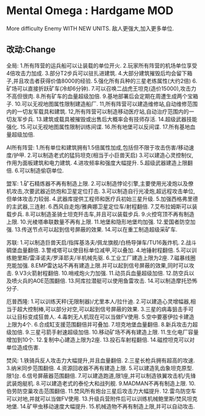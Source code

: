 # Mental Omega : Hardgame MOD

More difficulty Enemy WITH NEW UNITS. 敌人更强大,加入更多单位.

## 改动:Change
全局:
1.所有阵营的运兵船可以让装载的单位开火.
2.玩家所有阵营的机场单位享受4倍攻击力加成.
3.部分T2步兵可以驻扎进建筑.
4.大部分建筑摧毁后均会留下箱子,并且攻击者获得价值8000的经验.
5.强化所有兵种的三星老练属性(大约2倍)
6.矿场可以直接折跃矿车(冷却6分钟).
7.可以召唤二战虎王坦克(造价15000),攻击力不高但很肉.
8.所有矿车的血量超级加倍.
9.基地部署后会定期在周遭生成两个宝箱子.
10.可以无视地图属性限制建造船厂.
11,所有阵营可以建造维修站,自动维修范围内的一切友军载具和建筑.
12,所有阵营可以制造移动医疗站,自动治疗范围内的一切友军步兵.
13.建筑或载具被摧毁或出售后大概率会有技师存活.
14.超级武器技能强化.
15.可以无视地图属性限制训练间谍.
16.所有地堡可以反间谍.
17.所有基地血量超级加倍.

AI所有阵营:
1.所有单位和建筑拥有1.5倍属性加成,包括但不限于攻击伤害/移动速度/护甲.
2.可以制造老式的猛犸坦克(相当于小巨兽天启)
3.可以建造心灵控制仪,作用为面板建筑和电力建筑.
4.进攻频率和强度大幅提升.
5.超级武器建造上限翻倍.
6.可以制造偷窃单位.

盟军:
1.矿石精炼器不再有制造上限.
2.可以制造悖论引擎,主要使用光凌炮以及僚机攻击,次要武器近防炮和卫星定位打击.
3.可以制造自行光凌炮,超远程攻击单位,但单体攻击力较弱.
4.武器库提供工程师和医疗兵初始三星升级.
5.加强西格弗里德的主武器,三连射.
6.西风自走炮/雅典娜卫星定位车/射程翻倍.
7.艾布拉姆斯可以装载步兵.
8.可以制造圣骑士坦克歼击车,并且可以装载步兵.
9.火控穹顶不再有制造上限.
10.光棱塔串联数量不再有上限.
11.地堡和隐形地堡均加强.
12.爱国者防空加强.
13.传送节点可以起到信号屏蔽的效果.
14.可以在重工制造超级采矿车.

苏联:
1.可以制造巨兽天启/指挥基洛夫/佩龙旗舰/白杨导弹车/TU16轰炸机.
2.战斗碉堡血量翻倍.
3.警戒塔可以使目标单位减甲,可以叠加.
4.地锤射程翻倍.
5.可以训练鲍里斯/雷泽诺夫/罗泽耶夫/半机械先驱.
6.工业工厂建造上限为2座.
7.磁暴线圈充能加强.
8.EMP雷达站不再有建造上限.并可以起到信号屏蔽的效果,同时可以攻击.
9.V3火箭射程翻倍.
10.哨戒炮火力加强.
11.动员兵血量超级加倍.
12.防空兵以及喷火兵的AOE范围翻倍.
13.阿库拉潜艇可以使用鱼雷攻击.
14.可以制造摩托恐怖分子.

厄普西隆:
1.可以训练天秤(无限制器)/尤里本人/拉什迪.
2.可以建造心灵增幅器,相当于超大控制棒,可以部分对空,可以起到信号屏蔽的效果.
3.三星的病毒狙击手可以让目标变成狂兽人.
4.毒刺无人机现在可以当做FV使用.
5.空中要塞伊拉卡建造上限为4个.
6.合成缸支援范围翻倍并可叠加.
7.坦克地堡血量翻倍.
8.新兵攻击力超级加倍.
9.三星弓箭手射速超级加倍.
10.移动矿场不再有建造上限.
11.生化电厂容量增加到10个.
12.复制中心建造上限为2座.
13.投石车射程翻倍.
14.磁控坦克可以对单位造成伤害.

焚风:
1.铁骑兵反人攻击力大幅提升,并且血量翻倍.
2.三星长枪兵拥有超高的攻速.
3.纳米同步范围翻倍.
4.资源回收器不再有建造上限.
5.可以建造乳齿象坦克原型.限1台.
6.信号屏蔽器范围翻倍.
7.可以建造跑道,限1座,并可以制造铁翼攻击机/先锋武装炮艇机.
8.可以建造老式的泰伦大和战列舰.
9.MADMAN不再有制造上限.
10.伯劳防空巢攻击范围翻倍.
11.焚风所有炮台三星后攻击力大幅提升.
12.雷鸟防空车可以对地,并就可以当做FV使用.
13.升级兵营附件后可以训练机械鲍里斯/焚风坦克地堡.
14.矿甲虫移动速度大幅提升.
15.机械造物不再有制造上限,并可以自动攻击.
